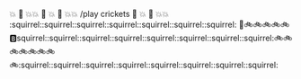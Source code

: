 :boom:
:clap:
:boom::boom:
:clap:
:boom:
:clap:
:boom::boom:
/play crickets
:clap:
:boom:
:clap:
:boom::boom:
:squirrel::squirrel::squirrel::squirrel::squirrel::squirrel::squirrel:
:floppy_disk::bike::bike::bike::bike::bike::b:squirrel::squirrel::squirrel::squirrel::squirrel::squirrel::squirrel::squirrel::bike::bike::bike::bike::bike::bike::bike::bike::squirrel::squirrel::squirrel::squirrel::squirrel::squirrel::squirrel::squirrel:
